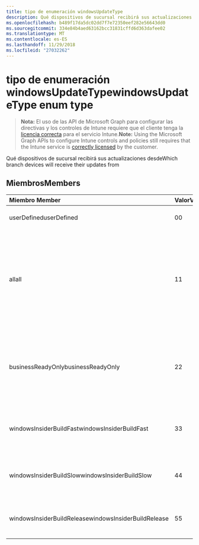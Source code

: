 ```yaml
---
title: tipo de enumeración windowsUpdateType
description: Qué dispositivos de sucursal recibirá sus actualizaciones desde
ms.openlocfilehash: b489f17da5dc02dd7f7e72350eef282e56643dd0
ms.sourcegitcommit: 334e84b4aed63162bcc31831cffd6d363dafee02
ms.translationtype: MT
ms.contentlocale: es-ES
ms.lasthandoff: 11/29/2018
ms.locfileid: "27032262"
---
```

# <a name="windowsupdatetype-enum-type"></a><span data-ttu-id="2e14e-103">tipo de enumeración windowsUpdateType</span><span class="sxs-lookup"><span data-stu-id="2e14e-103">windowsUpdateType enum type</span></span>

> <span data-ttu-id="2e14e-104">**Nota:** El uso de las API de Microsoft Graph para configurar las directivas y los controles de Intune requiere que el cliente tenga la [licencia correcta](https://go.microsoft.com/fwlink/?linkid=839381) para el servicio Intune.</span><span class="sxs-lookup"><span data-stu-id="2e14e-104">**Note:** Using the Microsoft Graph APIs to configure Intune controls and policies still requires that the Intune service is [correctly licensed](https://go.microsoft.com/fwlink/?linkid=839381) by the customer.</span></span>

<span data-ttu-id="2e14e-105">Qué dispositivos de sucursal recibirá sus actualizaciones desde</span><span class="sxs-lookup"><span data-stu-id="2e14e-105">Which branch devices will receive their updates from</span></span>
## <a name="members"></a><span data-ttu-id="2e14e-106">Miembros</span><span class="sxs-lookup"><span data-stu-id="2e14e-106">Members</span></span>
|<span data-ttu-id="2e14e-107">Miembro	</span><span class="sxs-lookup"><span data-stu-id="2e14e-107">Member</span></span>|<span data-ttu-id="2e14e-108">Valor</span><span class="sxs-lookup"><span data-stu-id="2e14e-108">Value</span></span>|<span data-ttu-id="2e14e-109">Descripción</span><span class="sxs-lookup"><span data-stu-id="2e14e-109">Description</span></span>|
|:---|:---|:---|
|<span data-ttu-id="2e14e-110">userDefined</span><span class="sxs-lookup"><span data-stu-id="2e14e-110">userDefined</span></span>|<span data-ttu-id="2e14e-111">0</span><span class="sxs-lookup"><span data-stu-id="2e14e-111">0</span></span>|<span data-ttu-id="2e14e-112">Permitir al usuario que establezca.</span><span class="sxs-lookup"><span data-stu-id="2e14e-112">Allow the user to set.</span></span>|
|<span data-ttu-id="2e14e-113">all</span><span class="sxs-lookup"><span data-stu-id="2e14e-113">all</span></span>|<span data-ttu-id="2e14e-114">1</span><span class="sxs-lookup"><span data-stu-id="2e14e-114">1</span></span>|<span data-ttu-id="2e14e-115">Punto y anuales del canal (destino).</span><span class="sxs-lookup"><span data-stu-id="2e14e-115">Semi-annual Channel (Targeted).</span></span> <span data-ttu-id="2e14e-116">Dispositivo Obtiene todas las actualizaciones aplicables característica de punto y anuales del canal (destino).</span><span class="sxs-lookup"><span data-stu-id="2e14e-116">Device gets all applicable feature updates from Semi-annual Channel (Targeted).</span></span>|
|<span data-ttu-id="2e14e-117">businessReadyOnly</span><span class="sxs-lookup"><span data-stu-id="2e14e-117">businessReadyOnly</span></span>|<span data-ttu-id="2e14e-118">2</span><span class="sxs-lookup"><span data-stu-id="2e14e-118">2</span></span>|<span data-ttu-id="2e14e-119">Punto y anuales del canal.</span><span class="sxs-lookup"><span data-stu-id="2e14e-119">Semi-annual Channel.</span></span> <span data-ttu-id="2e14e-120">Dispositivo Obtiene las actualizaciones de la característica de punto y anuales del canal.</span><span class="sxs-lookup"><span data-stu-id="2e14e-120">Device gets feature updates from Semi-annual Channel.</span></span>|
|<span data-ttu-id="2e14e-121">windowsInsiderBuildFast</span><span class="sxs-lookup"><span data-stu-id="2e14e-121">windowsInsiderBuildFast</span></span>|<span data-ttu-id="2e14e-122">3</span><span class="sxs-lookup"><span data-stu-id="2e14e-122">3</span></span>|<span data-ttu-id="2e14e-123">Compilación de información confidencial de Windows - Fast</span><span class="sxs-lookup"><span data-stu-id="2e14e-123">Windows Insider build - Fast</span></span>|
|<span data-ttu-id="2e14e-124">windowsInsiderBuildSlow</span><span class="sxs-lookup"><span data-stu-id="2e14e-124">windowsInsiderBuildSlow</span></span>|<span data-ttu-id="2e14e-125">4</span><span class="sxs-lookup"><span data-stu-id="2e14e-125">4</span></span>|<span data-ttu-id="2e14e-126">Compilación de información confidencial de Windows - lento</span><span class="sxs-lookup"><span data-stu-id="2e14e-126">Windows Insider build - Slow</span></span>|
|<span data-ttu-id="2e14e-127">windowsInsiderBuildRelease</span><span class="sxs-lookup"><span data-stu-id="2e14e-127">windowsInsiderBuildRelease</span></span>|<span data-ttu-id="2e14e-128">5</span><span class="sxs-lookup"><span data-stu-id="2e14e-128">5</span></span>|<span data-ttu-id="2e14e-129">Versión de lanzamiento de información confidencial de Windows</span><span class="sxs-lookup"><span data-stu-id="2e14e-129">Release Windows Insider build</span></span>|



